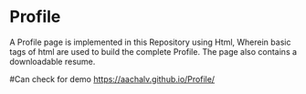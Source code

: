 # Profile
A Profile page is implemented in this Repository using Html,
Wherein basic tags of html are used to build the complete Profile.
The page also contains a downloadable resume.

#Can check for demo
https://aachalv.github.io/Profile/
